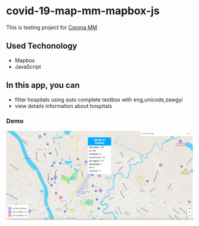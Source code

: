 # covid-19-map-mm-mapbox-js

This is testing project for [Corona MM](https://www.corona-mm.info)

## Used Techonology

- Mapbox
- JavaScript

## In this app, you can

- filter hospitals using auto complete textbox with eng,unicode,zawgyi
- view details information about hospitals

### Demo

![alt text](https://github.com/HtetOoNaing/covid-19-map-mm-mapbox-js/blob/master/result.png?raw=true)
